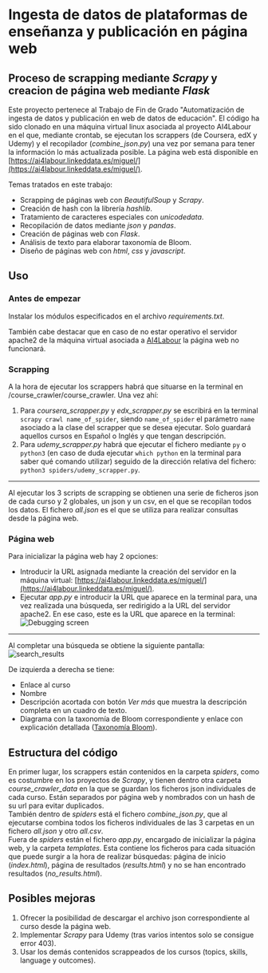 # Ingesta de datos de plataformas de enseñanza y publicación en página web  

## Proceso de scrapping mediante _Scrapy_ y creacion de página web mediante _Flask_  

Este proyecto pertenece al Trabajo de Fin de Grado "Automatización de ingesta de datos y publicación en web de datos de educación". El código ha sido clonado en una máquina virtual linux asociada al proyecto AI4Labour en el que, mediante crontab, se ejecutan los scrappers (de Coursera, edX y Udemy) y el recopilador (_combine_json.py_) una vez por semana para tener la información lo más actualizada posible. La página web está disponible en [https://ai4labour.linkeddata.es/miguel/](https://ai4labour.linkeddata.es/miguel/).  

Temas tratados en este trabajo:
- Scrapping de páginas web con _BeautifulSoup_ y _Scrapy_.
- Creación de hash con la librería _hashlib_.
- Tratamiento de caracteres especiales con _unicodedata_.
- Recopilación de datos mediante _json_ y _pandas_.
- Creación de páginas web con _Flask_.
- Análisis de texto para elaborar taxonomía de Bloom.
- Diseño de páginas web con _html_, _css_ y _javascript_.

## Uso
### Antes de empezar
Instalar los módulos especificados en el archivo _requirements.txt_.  

También cabe destacar que en caso de no estar operativo el servidor apache2 de la máquina virtual asociada a [AI4Labour](https://ai4labour.com/) la página web no funcionará.  

### Scrapping
A la hora de ejecutar los scrappers habrá que situarse en la terminal en /course_crawler/course_crawler. Una vez ahí:
1. Para _coursera_scrapper.py_ y _edx_scrapper.py_ se escribirá en la terminal `scrapy crawl name_of_spider`, siendo `name_of_spider` el parámetro `name` asociado a la clase del scrapper que se desea ejecutar. Solo guardará aquellos cursos en Español o Inglés y que tengan descripción.
2. Para _udemy_scrapper.py_ habrá que ejecutar el fichero mediante `py` o `python3` (en caso de duda ejecutar `which python` en la terminal para saber qué comando utilizar) seguido de la dirección relativa del fichero: `python3 spiders/udemy_scrapper.py`.

---  
Al ejecutar los 3 scripts de scrapping se obtienen una serie de ficheros json de cada curso y 2 globales, un json y un csv, en el que se recopilan todos los datos. El fichero _all.json_ es el que se utiliza para realizar consultas desde la página web.  

### Página web
Para inicializar la página web hay 2 opciones:  
- Introducir la URL asignada mediante la creación del servidor en la máquina virtual: [https://ai4labour.linkeddata.es/miguel/](https://ai4labour.linkeddata.es/miguel/).
- Ejecutar _app.py_ e introducir la URL que aparece en la terminal para, una vez realizada una búsqueda, ser redirigido a la URL del servidor apache2. En ese caso, este es la URL que aparece en la terminal:  
![Debugging screen](https://github.com/mfdiaz308/TFGMiguelFernandez/assets/105811825/e9590fdd-fa73-47ca-8e17-e9028b0a379f)    

---  
Al completar una búsqueda se obtiene la siguiente pantalla:  
![search_results](https://github.com/mfdiaz308/TFGMiguelFernandez/assets/105811825/774215dd-e492-4cfb-9c01-6c90ad6e53b9)  

De izquierda a derecha se tiene:  

- Enlace al curso
- Nombre
- Descripción acortada con botón _Ver más_ que muestra la descripción completa en un cuadro de texto.
- Diagrama con la taxonomía de Bloom correspondiente y enlace con explicación detallada ([Taxonomía Bloom](https://www3.gobiernodecanarias.org/medusa/edublog/cprofestenerifesur/2015/12/03/la-taxonomia-de-bloom-una-herramienta-imprescindible-para-ensenar-y-aprender/)).  



## Estructura del código
En primer lugar, los scrappers están contenidos en la carpeta _spiders_, como es costumbre en los proyectos de _Scrapy_, y tienen dentro otra carpeta _course_crawler_data_ en la que se guardan los ficheros json individuales de cada curso. Están separados por página web y nombrados con un hash de su url para evitar duplicados.  
También dentro de _spiders_ está el fichero _combine_json.py_, que al ejecutarse combina todos los ficheros individuales de las 3 carpetas en un fichero _all.json_ y otro _all.csv_.  
Fuera de _spiders_ están el fichero _app.py_, encargado de inicializar la página web, y la carpeta _templates_. Esta contiene los ficheros para cada situación que puede surgir a la hora de realizar búsquedas: página de inicio (_index.html_), página de resultados (_results.html_) y no se han encontrado resultados (_no_results.html_).  

## Posibles mejoras
1. Ofrecer la posibilidad de descargar el archivo json correspondiente al curso desde la página web.
2. Implementar _Scrapy_ para Udemy (tras varios intentos solo se consigue error 403).
3. Usar los demás contenidos scrappeados de los cursos (topics, skills, language y outcomes).  

